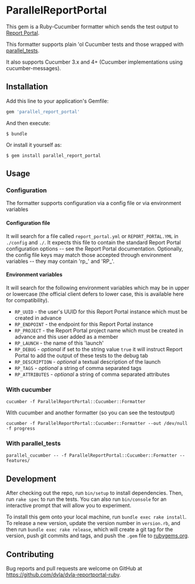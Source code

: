 # ParallelReportPortal

This gem is a Ruby-Cucumber formatter which sends the test output to [Report Portal](https://reportportal.io).

This formatter supports plain 'ol Cucumber tests and those wrapped with [parallel_tests](https://rubygems.org/gems/parallel_tests). 

It also supports Cucumber 3.x and 4+ (Cucumber implementations using cucumber-messages).

## Installation

Add this line to your application's Gemfile:

```ruby
gem 'parallel_report_portal'
```

And then execute:

    $ bundle

Or install it yourself as:

    $ gem install parallel_report_portal

## Usage

### Configuration

The formatter supports configuration via a config file or via environment variables

#### Configuration file

It will search for a file called `report_portal.yml` or `REPORT_PORTAL.YML` in `./config` and `./`. It expects this file to contain the standard Report Portal configuration options -- see the Report Portal documentation. Optionally, the config file keys may match those accepted through environment variables -- they may contain 'rp_' and 'RP_'.

#### Environment variables

It will search for the following environment variables which may be in upper or lowercase (the official client defers to lower case, this is available here for compatibility).

* `RP_UUID` - the user's UUID for this Report Portal instance which must be created in advance
* `RP_ENDPOINT` - the endpoint for this Report Portal instance 
* `RP_PROJECT` - the Report Portal project name which must be created in advance and this user added as a member 
* `RP_LAUNCH` - the name of this 'launch'  
* `RP_DEBUG` - *optional* if set to the string value `true` it will instruct Report Portal to add the output of these tests to the debug tab 
* `RP_DESCRIPTION` - *optional* a textual description of the launch 
* `RP_TAGS` - *optional* a string of comma separated tags 
* `RP_ATTRIBUTES` - *optional* a string of comma separated attributes 

### With cucumber

```
cucumber -f ParallelReportPortal::Cucumber::Formatter
```

With cucumber and another formatter (so you can see the testoutput)

```
cucumber -f ParallelReportPortal::Cucumber::Formatter --out /dev/null -f progress
```

### With parallel_tests

```
parallel_cucumber -- -f ParallelReportPortal::Cucumber::Formatter -- features/
 ```



## Development

After checking out the repo, run `bin/setup` to install dependencies. Then, run `rake spec` to run the tests. You can also run `bin/console` for an interactive prompt that will allow you to experiment.

To install this gem onto your local machine, run `bundle exec rake install`. To release a new version, update the version number in `version.rb`, and then run `bundle exec rake release`, which will create a git tag for the version, push git commits and tags, and push the `.gem` file to [rubygems.org](https://rubygems.org).

## Contributing

Bug reports and pull requests are welcome on GitHub at https://github.com/dvla/dvla-reportportal-ruby.
